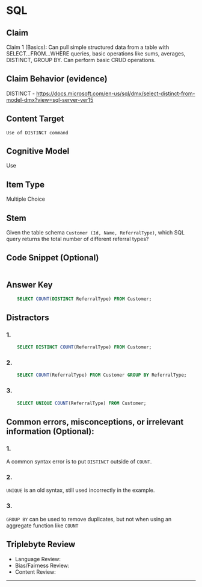 # SQL

## Claim

Claim 1 (Basics): Can pull simple structured data from a table with SELECT...FROM...WHERE queries, basic operations like sums, averages, DISTINCT, GROUP BY. Can perform basic CRUD operations.

## Claim Behavior (evidence)

DISTINCT - https://docs.microsoft.com/en-us/sql/dmx/select-distinct-from-model-dmx?view=sql-server-ver15

## Content Target

`Use of DISTINCT command`

## Cognitive Model

Use

## Item Type

Multiple Choice

## Stem

Given the table schema `Customer (Id, Name, ReferralType)`, which SQL query returns the total number of different referral types?

## Code Snippet (Optional)

```

```

## Answer Key

```sql
    SELECT COUNT(DISTINCT ReferralType) FROM Customer;
```

## Distractors

### 1.

```sql
    SELECT DISTINCT COUNT(ReferralType) FROM Customer;
```

### 2.

```sql
    SELECT COUNT(ReferralType) FROM Customer GROUP BY ReferralType;
```

### 3.

```sql
    SELECT UNIQUE COUNT(ReferralType) FROM Customer;
```

## Common errors, misconceptions, or irrelevant information (Optional):

### 1.

A common syntax error is to put `DISTINCT` outside of `COUNT`.

### 2.

`UNIQUE` is an old syntax, still used incorrectly in the example.

### 3.

`GROUP BY` can be used to remove duplicates, but not when using an aggregate function like `COUNT`

## Triplebyte Review

- Language Review:
- Bias/Fairness Review:
- Content Review:

---
